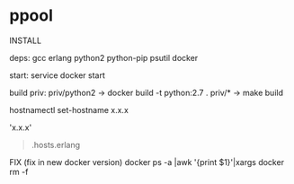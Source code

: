 # ppool

INSTALL

deps:
  gcc
  erlang
  python2
  python-pip
    psutil
  docker
  

start:
  service docker start

build priv:
  priv/python2  -> docker build -t python:2.7 .
  priv/*  -> make build
  

hostnamectl set-hostname x.x.x

'x.x.x'
   > .hosts.erlang


FIX (fix in new docker version)
    docker ps -a |awk '{print $1}'|xargs docker rm -f


